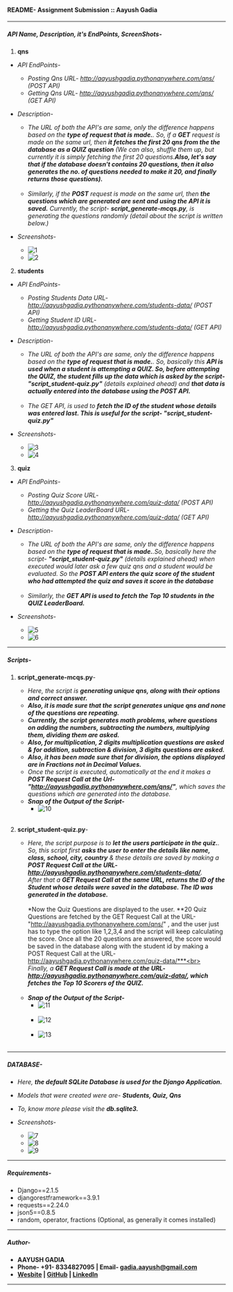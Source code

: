 #### README- Assignment Submission :: Aayush Gadia

-----

##### API Name, Description, it's EndPoints, ScreenShots-
1. **qns**

- *API EndPoints-*
	- *Posting Qns URL- http://aayushgadia.pythonanywhere.com/qns/ (POST API)*
	- *Getting Qns URL- http://aayushgadia.pythonanywhere.com/qns/ (GET API)*


- *Description-*
	- *The URL of both the API's are same, only the difference happens based on the **type of request that is made.**. So, if a **GET** request is made on the same url, then **it fetches the first 20 qns from the the database as a QUIZ question** (We can also, shuffle them up, but currently it is simply fetching the first 20 questions.**Also, let's say that if the database doesn't contains 20 questions, then it also generates the no. of questions needed to make it 20, and finally returns those questions).***<br><br>
	- *Similarly, if the **POST** request is made on the same url, then **the questions which are generated are sent and using the API it is saved.** Currently, the script- **script_generate-mcqs.py**, is generating the questions randomly (detail about the script is written below.)*


- *Screenshots-*
	- ![1](https://github.com/gadia-aayush/rough/blob/master/1.png)
	- ![2](https://github.com/gadia-aayush/rough/blob/master/2.png)


2. **students**

- *API EndPoints-*
	- *Posting Students Data URL- http://aayushgadia.pythonanywhere.com/students-data/ (POST API)*
	- *Getting Student ID URL- http://aayushgadia.pythonanywhere.com/students-data/ (GET API)*


- *Description-*
	- *The URL of both the API's are same, only the difference happens based on the **type of request that is made.**. So, basically this **API is used when a student is attempting a QUIZ. So, before attempting the QUIZ, the student fills up the data which is asked by the script- "script_student-quiz.py"** (details explained ahead) and **that data is actually entered into the database using the POST API.*** <br><br>
	- *The GET API, is used to **fetch the ID of the student whose details was entered last. This is useful for the script- "script_student-quiz.py"***


- *Screenshots-*
	- ![3](https://github.com/gadia-aayush/rough/blob/master/3.png)
	- ![4](https://github.com/gadia-aayush/rough/blob/master/4.png)


3. **quiz**

- *API EndPoints-*
	- *Posting Quiz Score URL- http://aayushgadia.pythonanywhere.com/quiz-data/ (POST API)*
	- *Getting the Quiz LeaderBoard URL- http://aayushgadia.pythonanywhere.com/quiz-data/ (GET API)*


- *Description-*
	- *The URL of both the API's are same, only the difference happens based on the **type of request that is made.**.So, basically here the script- **"script_student-quiz.py"** (details explained ahead) when executed would later ask a few quiz qns and a student would be evaluated. So the **POST API enters the quiz score of the student who had attempted the quiz and saves it score in the database*** <br><br>
	- *Similarly, the **GET API is used to fetch the Top 10 students in the QUIZ LeaderBoard.***


- *Screenshots-*
	- ![5](https://github.com/gadia-aayush/rough/blob/master/5.png)
	- ![6](https://github.com/gadia-aayush/rough/blob/master/6.png)


-----

##### Scripts-

1. **script_generate-mcqs.py**-
	- *Here, the script is **generating unique qns, along with their options and correct answer.***
	- ***Also, it is made sure that the script generates unique qns and none of the questions are repeating.***
	- ***Currently, the script generates math problems, where questions on adding the numbers, subtracting the numbers, multiplying them, dividing them are asked.***
	- ***Also, for multiplication, 2 digits multiplication questions are asked & for addition, subtraction & division, 3 digits questions are asked.***
	- ***Also, it has been made sure that for division, the options displayed are in Fractions not in Decimal Values.***
	- *Once the script is executed, automatically at the end it makes a **POST Request Call at the Url-** **"http://aayushgadia.pythonanywhere.com/qns/"**, which saves the questions which are generated into the database.*
	- ***Snap of the Output of the Script-***<br>
		- ![10](https://github.com/gadia-aayush/rough/blob/master/10.png)<br><br>


2. **script_student-quiz.py**-
	- *Here, the script purpose is to **let the users participate in the quiz.**. So, this script first **asks the user to enter the details like name, class, school, city, country** & these details are saved by making a **POST Request Call at the URL- http://aayushgadia.pythonanywhere.com/students-data/**. <br>After that a **GET Request Call at the same URL, returns the ID of the Student whose details were saved in the database. The ID was generated in the database.***<br><br>*Now the Quiz Questions are displayed to the user. **20 Quiz Questions are fetched by the GET Request Call at the URL- "http://aayushgadia.pythonanywhere.com/qns/" , and the user just has to type the option like 1,2,3,4 and the script will keep calculating the score. Once all the 20 questions are answered, the score would be saved in the database along with the student id by making a POST Request Call at the URL- http://aayushgadia.pythonanywhere.com/quiz-data/***<br><br>*Finally, a **GET Request Call is made at the URL- http://aayushgadia.pythonanywhere.com/quiz-data/, which fetches the Top 10 Scorers of the QUIZ.<br><br>***
	- ***Snap of the Output of the Script-***<br>
		- ![11](https://github.com/gadia-aayush/rough/blob/master/11.png)<br><br>
		- ![12](https://github.com/gadia-aayush/rough/blob/master/12.png)<br><br>
		- ![13](https://github.com/gadia-aayush/rough/blob/master/13.png)<br><br>
	
-----

##### DATABASE-

- *Here, **the default SQLite Database is used for the Django Application.***
- *Models that were created were are- **Students, Quiz, Qns***
- *To, know more please visit the **db.sqlite3.***

- *Screenshots-*
	- ![7](https://github.com/gadia-aayush/rough/blob/master/7.png)
	- ![8](https://github.com/gadia-aayush/rough/blob/master/8.png)
	- ![9](https://github.com/gadia-aayush/rough/blob/master/9.png)
	
-----

##### Requirements-

- Django==2.1.5
- djangorestframework==3.9.1
- requests==2.24.0
- json5==0.8.5
- random, operator, fractions (Optional, as generally it comes installed)

-----

##### Author-
- **AAYUSH GADIA**
- **Phone- +91- 8334827095  |  Email- gadia.aayush@gmail.com**
- **[Wesbite](https://gadia-aayush.github.io/) | [GitHub](https://github.com/gadia-aayush)  |  [LinkedIn](https://www.linkedin.com/in/gadia-aayush/)**

------
